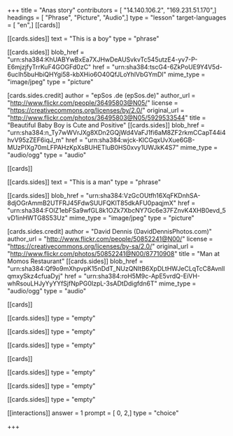 +++
title = "Anas story"
contributors = [ "14.140.106.2", "169.231.51.170",]
headings = [ "Phrase", "Picture", "Audio",]
type = "lesson"
target-languages = [ "en",]
[[cards]]

[[cards.sides]]
text = "This is a boy"
type = "phrase"

[[cards.sides]]
blob_href = "urn:sha384:KhUABYwBxEa7XJHwDeAUSvkvTc545utzE4-yv7-P-E6mjzjfyTrrKuF4GOGFd0zC"
href = "urn:sha384:tscG4-6ZkPoUE9Y4V5d-6ucIh5buHbiQHYgi58-kbXHio6O40QfJLoYhlVbGYmDl"
mime_type = "image/jpeg"
type = "picture"

[cards.sides.credit]
author = "epSos .de (epSos.de)"
author_url = "http://www.flickr.com/people/36495803@N05/"
license = "https://creativecommons.org/licenses/by/2.0/"
original_url = "http://www.flickr.com/photos/36495803@N05/5929533544"
title = "Beautiful Baby Boy is Cute and Positive"
[[cards.sides]]
blob_href = "urn:sha384:n_Ty7wWVrJXg8XDn2GQjWd4VaFJ1fi6aM8ZF2rkmCCapT44i4hvV95zZEF6iqJ_m"
href = "urn:sha384:wjck-KlCGqxUvXue6GB-MUzPIXg70mLFPAHzKpXsBUHETluB0HS0xvy1UWJkK4S7"
mime_type = "audio/ogg"
type = "audio"

[[cards]]

[[cards.sides]]
text = "This is a man"
type = "phrase"

[[cards.sides]]
blob_href = "urn:sha384:VzGcOUtfh16XqFKDnhSA-8djOGrAmmB2UTFRJ45FdwSUUFQKlT85dkAFU0paqjmX"
href = "urn:sha384:FOlZ1ebFSa9wfGL8k1OZk7XbcNY7Gc6e37FZnvK4XHB0evd_5vD1inHWTG8S53Uz"
mime_type = "image/jpeg"
type = "picture"

[cards.sides.credit]
author = "David Dennis (DavidDennisPhotos.com)"
author_url = "http://www.flickr.com/people/50852241@N00/"
license = "https://creativecommons.org/licenses/by-sa/2.0/"
original_url = "http://www.flickr.com/photos/50852241@N00/87710908"
title = "Man at Momos Restaurant"
[[cards.sides]]
blob_href = "urn:sha384:Qf9o9mXhpvpK15nDdT_NUzQNItB6XpDLtHWJeCLqTcC8AvnllqmxySkz4cfuaDyj"
href = "urn:sha384:roH5M9c-ApE5vrdQ-EiVH-whRsouLHJyYyYYfSjfNpPG0IzpL-3sADtDdigfdn6T"
mime_type = "audio/ogg"
type = "audio"

[[cards]]

[[cards.sides]]
type = "empty"

[[cards.sides]]
type = "empty"

[[cards.sides]]
type = "empty"

[[cards]]

[[cards.sides]]
type = "empty"

[[cards.sides]]
type = "empty"

[[cards.sides]]
type = "empty"

[[interactions]]
answer = 1
prompt = [ 0, 2,]
type = "choice"

+++
